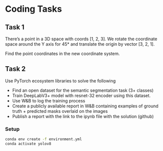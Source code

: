 # Coding Tasks

## Task 1

There’s a point in a 3D space with coords [1, 2, 3]. We rotate the coordinate space around the Y axis for 45\* and translate the origin by vector [3, 2, 1].

Find the point coordinates in the new coordinate system.

## Task 2

Use PyTorch ecosystem libraries to solve the following

- Find an open dataset for the semantic segmentation task (3+ classes)
- Train DeepLabV3+ model with resnet-32 encoder using this dataset.
- Use W&B to log the training process
- Create a publicly available report in W&B containing examples of ground truth + predicted masks overlaid on the images
- Publish a report with the link to the ipynb file with the solution (github)

### Setup

```bash
conda env create -f environment.yml
conda activate yolov8
```
